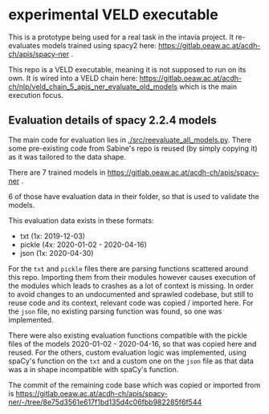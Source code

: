 # experimental VELD executable

This is a prototype being used for a real task in the intavia project. It re-evaluates models 
trained using spacy2 here: https://gitlab.oeaw.ac.at/acdh-ch/apis/spacy-ner .

This repo is a VELD executable, meaning it is not supposed to run on its own. It is wired into a
VELD chain here: https://gitlab.oeaw.ac.at/acdh-ch/nlp/veld_chain_5_apis_ner_evaluate_old_models
which is the main execution focus. 

## Evaluation details of spacy 2.2.4 models

The main code for evaluation lies in
[./src/reevaluate_all_models.py](./src/reevaluate_all_models.py). There some pre-existing code from
Sabine's repo is reused (by simply copying it) as it was tailored to the data shape.

There are 7 trained models in https://gitlab.oeaw.ac.at/acdh-ch/apis/spacy-ner .

6 of those have evaluation data in their folder, so that is used to validate the models.

This evaluation data exists in these formats:
- txt (1x: 2019-12-03)
- pickle (4x: 2020-01-02 - 2020-04-16)
- json (1x: 2020-04-30)

For the `txt` and `pickle` files there are parsing functions scattered around this repo. Importing
them from their modules however causes execution of the modules which leads to crashes as a lot of
context is missing. In order to avoid changes to an undocumented and sprawled codebase, but still
to reuse code and its context, relevant code was copied / imported here. For the `json` file, no
existing parsing function was found, so one was implemented.

There were also existing evaluation functions compatible with the pickle files of the models
2020-01-02 - 2020-04-16, so that was copied here and reused. For the others, custom evaluation
logic was implemented, using spaCy's function on the `txt` and a custom one on the `json` file as
that data was a in shape incompatible with spaCy's function.

The commit of the remaining code base which was copied or imported from is https://gitlab.oeaw.ac.at/acdh-ch/apis/spacy-ner/-/tree/8e75d3561e617f1bd135d4c06fbb982285f6f544



